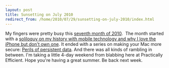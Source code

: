 ```yaml
---
layout: post
title: Sunsetting on July 2010
redirect_from: /home/2010/07/29/sunsetting-on-july-2010/index.html
---
```

<p>My fingers were pretty busy this <a href="http://www.practicallyefficient.com/2010/07/">seventh month of 2010</a>.  The month started with a <a href="http://www.practicallyefficient.com/2010/07/01/my-relationship-and-history-with-mobile-technology-and-the-iphone/">soliloquy on my history with mobile technology and why I love the iPhone but don't own one</a>. It ended with a series on making your Mac more secure: <a href="http://www.practicallyefficient.com/tag/perils-of-persistent-data/">Perils of persistent data</a>. And there was all kinds of rambling in between.
I'm taking a little 4-day weekend from blabbing here at Practically Efficient. Hope you're having a great summer. Be back next week.</p>

